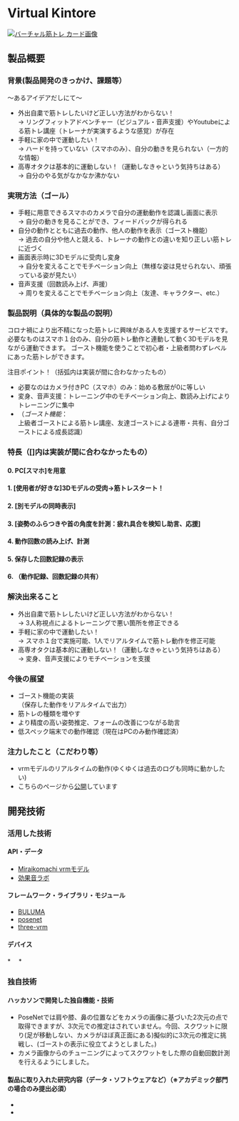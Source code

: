 # Virtual Kintore

[![バーチャル筋トレ カード画像](https://virtual-kintore.web.app/assets/img/virtual-kinotre.png)](https://www.youtube.com/watch?v=G5rULR53uMk)

## 製品概要
### 背景(製品開発のきっかけ、課題等）
～あるアイデアだしにて～  
* 外出自粛で筋トレしたいけど正しい方法がわからない！  
-> リングフィットアドベンチャー（ビジュアル・音声支援）やYoutubeによる筋トレ講座（トレーナが実演するような感覚）が存在  
* 手軽に家の中で運動したい！  
-> ハードを持っていない（スマホのみ）、自分の動きを見られない（一方的な情報）  
* 高専オタクは基本的に運動しない！（運動しなきゃという気持ちはある）  
-> 自分のやる気がなかなか沸かない  

### 実現方法（ゴール）
* 手軽に用意できるスマホのカメラで自分の運動動作を認識し画面に表示  
-> 自分の動きを見ることができ、フィードバックが得られる
* 自分の動作とともに過去の動作、他人の動作を表示（ゴースト機能）  
-> 過去の自分や他人と競える、トレーナの動作との違いを知り正しい筋トレに近づく
* 画面表示時に3Dモデルに受肉し変身  
-> 自分を変えることでモチベーション向上（無様な姿は見せられない、頑張っている姿が見たい）
* 音声支援（回数読み上げ、声援）  
-> 周りを変えることでモチベーション向上（友達、キャラクター、etc.）


### 製品説明（具体的な製品の説明）
コロナ禍により出不精になった筋トレに興味がある人を支援するサービスです。
必要なものはスマホ１台のみ、自分の筋トレ動作と連動して動く3Dモデルを見ながら運動できます。
ゴースト機能を使うことで初心者・上級者問わずレベルにあった筋トレができます。


注目ポイント！（括弧内は実装が間に合わなかったもの）
* 必要なのはカメラ付きPC（スマホ）のみ：始める敷居が0に等しい
* 変身、音声支援：トレーニング中のモチベーション向上、数読み上げによりトレーニングに集中
* （*ゴースト機能*：  
上級者ゴーストによる筋トレ講座、友達ゴーストによる連帯・共有、自分ゴーストによる成長認識）  


### 特長（[]内は実装が間に合わなかったもの）

#### 0. PC[スマホ]を用意
#### 1. [使用者が好きな]3Dモデルの受肉→筋トレスタート！
#### 2. [別モデルの同時表示]
#### 3. [姿勢のふらつきや首の角度を計測：疲れ具合を検知し助言、応援]
#### 4. 動作回数の読み上げ、計測
#### 5. 保存した回数記録の表示
#### 6. （動作記録、回数記録の共有）


### 解決出来ること
* 外出自粛で筋トレしたいけど正しい方法がわからない！  
-> 3人称視点によるトレーニングで悪い箇所を修正できる  
* 手軽に家の中で運動したい！  
-> スマホ１台で実施可能、1人でリアルタイムで筋トレ動作を修正可能    
* 高専オタクは基本的に運動しない！（運動しなきゃという気持ちはある）  
-> 変身、音声支援によりモチベーションを支援  

### 今後の展望
* ゴースト機能の実装  
（保存した動作をリアルタイムで出力）
* 筋トレの種類を増やす
* より精度の高い姿勢推定、フォームの改善につながる助言
* 低スペック端末での動作確認（現在はPCのみ動作確認済）

### 注力したこと（こだわり等）
* vrmモデルのリアルタイムの動作(ゆくゆくは過去のログも同時に動かしたい)
* こちらのページから[公開](http://virtual-kintore)しています

## 開発技術
### 活用した技術
#### API・データ
- [Miraikomachi vrmモデル](https://github.com/Miraikomachi/MiraikomachiVRM)
- [効果音ラボ](https://soundeffect-lab.info/sound/voice/)

#### フレームワーク・ライブラリ・モジュール
- [BULUMA](https://bulma.io/)
- [posenet](https://github.com/tensorflow/tfjs-models/tree/master/posenet)
- [three-vrm](https://github.com/pixiv/three-vrm)

#### デバイス
*　
*

### 独自技術
#### ハッカソンで開発した独自機能・技術
- PoseNetでは肩や膝、鼻の位置などをカメラの画像に基づいた2次元の点で取得できますが、3次元での推定はされていません。今回、スクワットに限り(足が移動しない、カメラがほぼ真正面にある)擬似的に3次元の推定に挑戦し、(ゴーストの表示に役立てようとしました。)
- カメラ画像からのチューニングによってスクワットをした際の自動回数計測を行えるようにしました。



#### 製品に取り入れた研究内容（データ・ソフトウェアなど）（※アカデミック部門の場合のみ提出必須）
*
*

